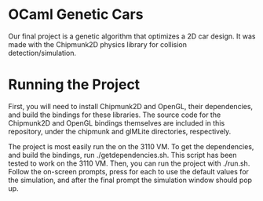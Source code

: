 # OCaml Genetic Cars
Our final project is a genetic algorithm that optimizes a 2D car design. It was
made with the Chipmunk2D physics library for collision detection/simulation. 

# Running the Project
First, you will need to install Chipmunk2D and OpenGL, their dependencies, and
build the bindings for these libraries. The source code for the Chipmunk2D and
OpenGL bindings themselves are included in this repository, under the chipmunk
and glMLite directories, respectively. 

The project is most easily run the on the 3110 VM. To get the dependencies, and
build the bindings, run ./getdependencies.sh. This script has been tested to
work on the 3110 VM. Then, you can run the project with ./run.sh. Follow the
on-screen prompts, press <Enter> for each to use the default values for the
simulation, and after the final prompt the simulation window should pop up.
